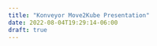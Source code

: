 ```yaml
---
title: "Konveyor Move2Kube Presentation"
date: 2022-08-04T19:29:14-06:00
draft: true
---
```


<object data="../../assets/pdfs/Move2Kube.pdf" type='application/pdf' width="1000" height="600"></object>
